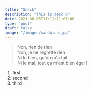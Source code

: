 ```yaml
---
title: "Snack"
description: "This is desc 6"
date: 2021-08-06T11:11:11+01:00
type: "post"
draft: false
image: "/images/sandwich.jpg"
---
```


> Non, rien de rien  
> Non, je ne regrette rien  
> Ni le bien, qu'on m'a fait  
> Ni le mal, tout ça m'est bien égal !

1. first
2. second
3. third
